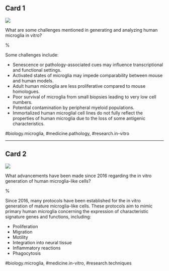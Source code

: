## Card 1

![](https://cdn.mathpix.com/cropped/2024_06_01_fcc47d160267225045cfg-1.jpg?height=52&width=1376&top_left_y=2067&top_left_x=571)

What are some challenges mentioned in generating and analyzing human microglia in vitro?

%

Some challenges include:

- Senescence or pathology-associated cues may influence transcriptional and functional settings.
- Activated states of microglia may impede comparability between mouse and human models.
- Adult human microglia are less proliferative compared to mouse homologues.
- Poor survival of microglia from small biopsies leading to very low cell numbers.
- Potential contamination by peripheral myeloid populations.
- Immortalized human microglial cell lines do not fully reflect the properties of human microglia due to the loss of some antigenic characteristics.

#biology.microglia, #medicine.pathology, #research.in-vitro

---

## Card 2

![](https://cdn.mathpix.com/cropped/2024_06_01_fcc47d160267225045cfg-1.jpg?height=52&width=1376&top_left_y=2067&top_left_x=571)

What advancements have been made since 2016 regarding the in vitro generation of human microglia-like cells?

%

Since 2016, many protocols have been established for the in vitro generation of mature microglia-like cells. These protocols aim to mimic primary human microglia concerning the expression of characteristic signature genes and functions, including:

- Proliferation
- Migration
- Motility
- Integration into neural tissue
- Inflammatory reactions
- Phagocytosis

#biology.microglia, #medicine.in-vitro, #research.techniques